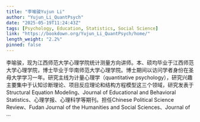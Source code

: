 ```yaml
---
title: "李喻骏Yujun Li"
author: "Yujun_Li_QuantPsych"
date: "2025-05-19T11:24:43Z"
tags: [Psychology, Education, Statistics, Social Science]
link: "https://bookdown.org/Yujun_Li_QuantPsych/home/"
length_weight: "2.2%"
pinned: false
---
```


李喻骏，现为江西师范大学心理学院统计测量方向讲师。本、硕均毕业于江西师范大学心理学院，博士毕业于华南师范大学心理学院。博士期间以访问学者身份在圣母大学学习一年。研究主线为计量心理学（quantitative psychology），研究兴趣主要集中于认知诊断理论、项目反应理论和结构方程模型这三个领域，研究发表于Structural Equation Modeling、Journal of Educational and Behavioral Statistics、心理学报、心理科学等期刊。担任Chinese Political Science Review、Fudan Journal of the Humanities and Social Sciences、Journal of ...
